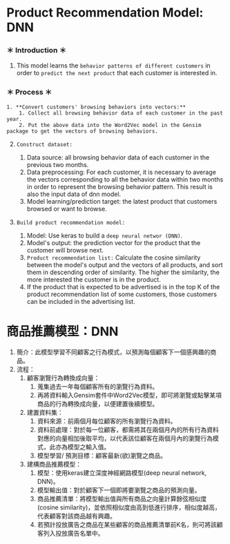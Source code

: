 # Product Recommendation Model: DNN
### ＊ Introduction ＊
1. This model learns the `behavior patterns of different customers` in order to `predict the next product` that each customer is interested in. 

### ＊ Process ＊
    1. **Convert customers' browsing behaviors into vectors:**
        1. Collect all browsing behavior data of each customer in the past year.
	    2. Put the above data into the Word2Vec model in the Gensim package to get the vectors of browsing behaviors.  

2. `Construct dataset:`
	1. Data source: all browsing behavior data of each customer in the previous two months.
	2. Data preprocessing: For each customer, it is necessary to average the vectors corresponding to all the behavior data within two months in order to represent the browsing behavior pattern. This result is also the input data of dnn model. 
	3. Model learning/prediction target: the latest product that customers browsed or want to browse.

3. `Build product recommendation model:`
	1. Model: Use keras to build a `deep neural networ (DNN)`.
	2. Model's output: the prediction vector for the product that the customer will browse next.
	3. `Product recommendation list:` Calculate the cosine similarity between the model's output and the vectors of all products, and sort them in descending order of similarity. The higher the similarity, the more interested the customer is in the product.
	4. If the product that is expected to be advertised is in the top K of the product recommendation list of some customers, those customers can be included in the advertising list.

# 商品推薦模型：DNN
1. 簡介：此模型學習不同顧客之行為模式，以預測每個顧客下一個感興趣的商品。
2. 流程：
	1. 顧客瀏覽行為轉換成向量：
		1. 蒐集過去一年每個顧客所有的瀏覽行為資料。
		2. 再將資料輸入Gensim套件中Word2Vec模型，即可將瀏覽或點擊某項商品的行為轉換成向量，以便建置後續模型。
	2. 建置資料集：
		1. 資料來源：前兩個月每位顧客的所有瀏覽行為資料。
		2. 資料前處理：對於每一位顧客，都需將其在兩個月內的所有行為資料對應的向量相加後取平均，以代表該位顧客在兩個月內的瀏覽行為模式，此亦為模型之輸入值。
		3. 模型學習/ 預測目標：顧客最新(欲)瀏覽之商品。
	3. 建構商品推薦模型：
		1. 模型：使用keras建立深度神經網路模型(deep neural network, DNN)。
		2. 模型輸出值：對於顧客下一個即將要瀏覽之商品的預測向量。
		3. 商品推薦清單：將模型輸出值與所有商品之向量計算餘弦相似度(cosine similarity)，並依照相似度由高到低進行排序，相似度越高，代表顧客對該商品越有興趣。
		4. 若預計投放廣告之商品在某些顧客的商品推薦清單前K名，則可將該顧客列入投放廣告名單中。


    
